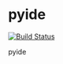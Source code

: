 # pyide

[![Build Status](https://travis-ci.org/akayunov/pyide.svg?branch=master)](https://travis-ci.org/akayunov/pyide)

pyide

